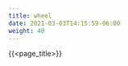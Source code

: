 ```yaml
---
title: wheel
date: 2021-03-03T14:15:59-06:00
weight: 40
---
```

{{<page_title>}}
<div class="field">
    <div class="triangle">
        <div class="triangle-1"></div>
        <div class="triangle-2"></div>
        <div class="triangle-3"></div>
        <div class="triangle-4"></div>
    </div>
</div>
